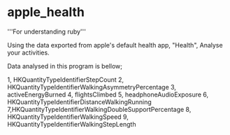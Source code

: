 # apple_health
'''For understanding ruby'''


Using the data exported from apple's default health app, "Health", Analyse your activities.


Data analysed in this program is bellow;

1, HKQuantityTypeIdentifierStepCount
2, HKQuantityTypeIdentifierWalkingAsymmetryPercentage
3, activeEnergyBurned
4, flightsClimbed
5, headphoneAudioExposure
6, HKQuantityTypeIdentifierDistanceWalkingRunning
7,HKQuantityTypeIdentifierWalkingDoubleSupportPercentage
8, HKQuantityTypeIdentifierWalkingSpeed
9, HKQuantityTypeIdentifierWalkingStepLength
